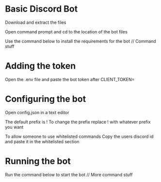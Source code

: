 # Basic Discord Bot

Download and extract the files

Open command prompt and cd to the location of the bot files

Use the command below to install the requirements for the bot
// Command stuff

# Adding the token
Open the .env file and paste the bot token after CLIENT_TOKEN=

# Configuring the bot
Open config.json in a text editor

The default prefix is !
To change the prefix replace ! with whatever prefix you want

To allow someone to use whitelisted commands
Copy the users discord id and paste it in the whitelisted section

# Running the bot
Run the command below to start the bot
// More command stuff
